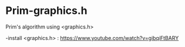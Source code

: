 # Prim-graphics.h
 Prim's algorithm using <graphics.h>

-install <graphics.h> : https://www.youtube.com/watch?v=gibqiFtBARY